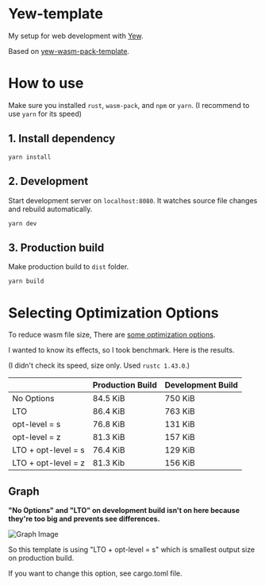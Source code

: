 # Yew-template

My setup for web development with [Yew](https://github.com/yewstack/yew).

Based on [yew-wasm-pack-template](https://github.com/yewstack/yew-wasm-pack-template).

# How to use

Make sure you installed `rust`, `wasm-pack`, and `npm` or `yarn`.
(I recommend to use `yarn` for its speed)

## 1. Install dependency
```
yarn install
```

## 2. Development
Start development server on `localhost:8080`. It watches source file changes and rebuild automatically.
```
yarn dev
```

## 3. Production build
Make production build to `dist` folder.
```
yarn build
```


# Selecting Optimization Options

To reduce wasm file size, There are [some optimization options](https://rustwasm.github.io/docs/book/reference/code-size.html).

I wanted to know its effects, so I took benchmark. Here is the results.

(I didn't check its speed, size only. Used `rustc 1.43.0`.)

||Production Build|Development Build|
| - | - | - |
|No Options|84.5 KiB|750 KiB|
|LTO|86.4 KiB|763 KiB|
|opt-level = s|76.8 KiB|131 KiB|
|opt-level = z|81.3 KiB|157 KiB|
|LTO + opt-level = s|76.4 KiB|129 KiB|
|LTO + opt-level = z|81.3 Kib|156 KiB|


## Graph
**"No Options" and "LTO" on development build isn't on here because they're too big and prevents see differences.**

![Graph Image](https://imgur.com/RNpF4tw.png)

So this template is using "LTO + opt-level = s" which is smallest output size on production build.

If you want to change this option, see cargo.toml file.


